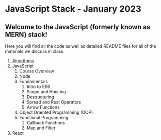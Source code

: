 # JavaScript Stack - January 2023

## Welcome to the JavaScript (formerly known as MERN) stack!

Here you will find all the code as well as detailed README files for all of the materials we discuss in class.

1. [Algorithms](./00-algorithms/)
2. JavaScript
   1. Course Overview
   2. Node
   3. Fundamentals
      1. Intro to ES6
      2. Scope and Hoisting
      3. Destructuring
      4. Spread and Rest Operators
      5. Arrow Functions
   4. Object Oriented Programming (OOP)
   5. Functional Programming
      1. Callback Functions
      2. Map and Filter
3. React